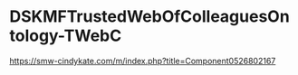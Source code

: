 # DSKMFTrustedWebOfColleaguesOntology-TWebC
https://smw-cindykate.com/m/index.php?title=Component0526802167
